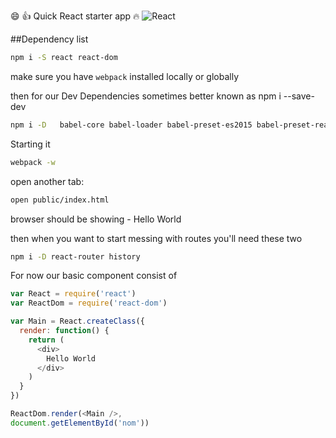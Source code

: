 :smile: :+1: Quick React starter app :fire: 
![React](public/react.png)

##Dependency list

```bash
npm i -S react react-dom

```
make sure you have `webpack` installed locally or globally

then for our Dev Dependencies
sometimes better known as npm i --save-dev
```bash
npm i -D   babel-core babel-loader babel-preset-es2015 babel-preset-react
```

Starting it
```bash
webpack -w
```
open another tab:
```bash
open public/index.html
```
browser should be showing - Hello World

then when you want to start messing with routes
you'll need these two
```bash
npm i -D react-router history
```


For now our basic component consist of
```js
var React = require('react')
var ReactDom = require('react-dom')

var Main = React.createClass({
  render: function() {
    return (
      <div>
        Hello World
      </div>
    )
  }
})

ReactDom.render(<Main />,
document.getElementById('nom'))

```

